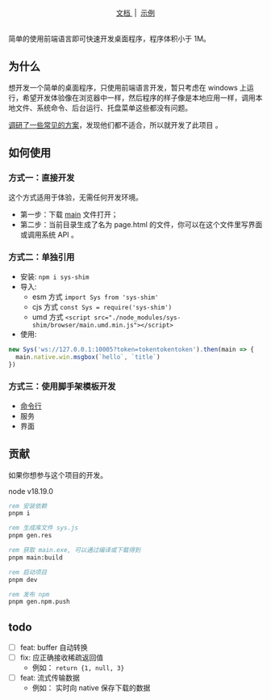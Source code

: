 <div align="center">
    <a href="https://github.com/wll8/sys-shim/blob/pre/doc.md">
        文档
    </a>
  &nbsp;|&nbsp;
    <a href="https://github.com/wll8/sys-shim/releases/tag/example">
        示例
    </a>
</div>

<br />

简单的使用前端语言即可快速开发桌面程序，程序体积小于 1M。

## 为什么

想开发一个简单的桌面程序，只使用前端语言开发，暂只考虑在 windows 上运行，希望开发体验像在浏览器中一样，然后程序的样子像是本地应用一样，调用本地文件、系统命令、后台运行、托盘菜单这些都没有问题。

[调研了一些常见的方案](#方案对比)，发现他们都不适合，所以就开发了此项目 。

## 如何使用

### 方式一：直接开发

这个方式适用于体验，无需任何开发环境。

- 第一步：下载 [main](https://github.com/wll8/sys-shim/releases/download/example/main.exe) 文件打开；
- 第二步：当前目录生成了名为 page.html 的文件，你可以在这个文件里写界面或调用系统 API 。

### 方式二：单独引用

- 安装:  `npm i sys-shim`
- 导入: 
  - esm 方式 `import Sys from 'sys-shim'`
  - cjs 方式 `const Sys = require('sys-shim')`
  - umd 方式 `<script src="./node_modules/sys-shim/browser/main.umd.min.js"></script>`
- 使用:

``` js
new Sys('ws://127.0.0.1:10005?token=tokentokentoken').then(main => {
  main.native.win.msgbox(`hello`, `title`)
})
```

### 方式三：使用脚手架模板开发

- [命令行](https://wll8.github.io/sys-shim-doc/docs/cli/sys-shim.html)
- 服务
- 界面


## 贡献

如果你想参与这个项目的开发。

node v18.19.0

``` bat
rem 安装依赖
pnpm i

rem 生成库文件 sys.js
pnpm gen.res

rem 获取 main.exe, 可以通过编译或下载得到
pnpm main:build

rem 启动项目
pnpm dev

rem 发布 npm
pnpm gen.npm.push

```

## todo

- [ ] feat: buffer 自动转换
- [ ] fix: 应正确接收稀疏返回值
  - 例如： `return {1, null, 3}` 
- [ ] feat: 流式传输数据
  - 例如： 实时向 native 保存下载的数据